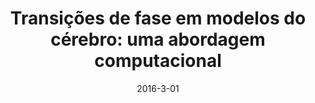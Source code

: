 ---
title: "Transições de fase em modelos do cérebro: uma abordagem computacional"
collection: publications
date: 2016-3-01
year: 2016
venue: 'Universidade Federal de Santa Catarina, SC, Brasil'
paperurl: 'https://bu.ufsc.br/teses/PFSC0289-T.pdf'
citation: ' Maurício Schappo, &quot;Transições de fase em modelos do cérebro: uma abordagem computacional.&quot; Universidade Federal de Santa Catarina, SC, Brasil, 2016.'
pubtype:  thesis
---